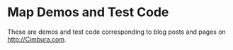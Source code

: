 Map Demos and Test Code
=======================

These are demos and test code corresponding to blog posts and pages on http://Cimbura.com.
